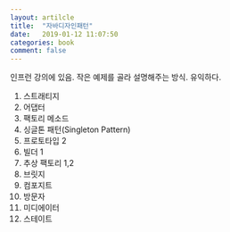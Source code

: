 ```yaml
---
layout: artilcle
title:  "자바디자인패턴"
date:   2019-01-12 11:07:50
categories: book
comment: false
---
```


인프런 강의에 있음. 작은 예제를 골라 설명해주는 방식. 유익하다.

1. 스트래티지
2. 어댑터
3. 팩토리 메소드
4. 싱글톤 패턴(Singleton Pattern)
5. 프로토타입 2
6. 빌더 1
7. 추상 팩토리 1,2
8. 브릿지
9. 컴포지트
10. 방문자
11. 미디에이터
12. 스테이트
